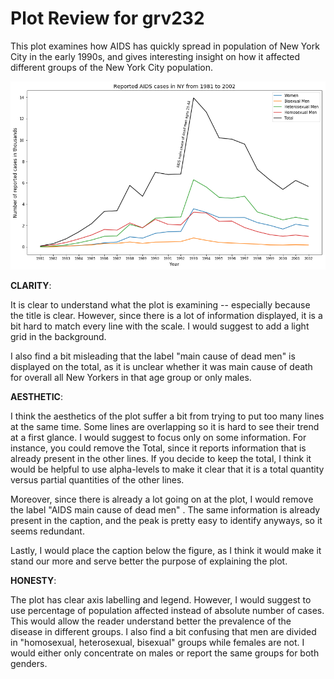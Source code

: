 # Plot Review for grv232

This plot examines how AIDS has quickly spread in population of New York City in the early 1990s, and gives interesting insight on how it affected different groups of the New York City  population.


![image of env](https://github.com/biabbiassago/PUI2017_bb1569/blob/master/HW9_bb1569/aids.png)


__CLARITY__: 

It is clear to understand what the plot is examining -- especially because the title is clear. 
However, since there is a lot of information displayed, it is a bit hard to match every line with the scale.  I would suggest to add a light grid in the background.

I also find a bit misleading that the label "main cause of dead men" is displayed on the total, as it is unclear whether it was main cause of death for overall all New Yorkers in that age group or only males. 

__AESTHETIC__: 

I think the aesthetics of the plot suffer a bit from trying to put too many lines  at the same time. Some lines are overlapping so it is hard to see their trend at a first glance. I would suggest to focus only on some information. For instance, you could remove the Total, since it reports information that is already present in the other lines. 
If you decide to keep the total, I think it would be helpful to use alpha-levels to make it clear that it is a total quantity versus partial quantities of the other lines. 

Moreover, since there is already a lot going on at the plot, I would remove the label "AIDS main cause of dead men" . The same information is already present in the caption, and the peak is pretty easy to identify anyways, so it seems redundant. 

Lastly, I would place the caption below the figure, as I think it would make it stand our more and serve better the purpose of explaining the plot. 

__HONESTY__: 

The plot has clear axis labelling and legend. However, I would suggest to use percentage of population affected instead of absolute number of cases. This would allow the reader understand better the prevalence of the disease in different groups. I also find a bit confusing that men are divided in "homosexual, heterosexual, bisexual" groups while females are not. I would either only concentrate on males or report the same groups for both genders. 
